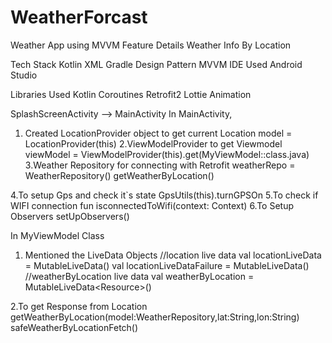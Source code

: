 # WeatherForcast
Weather App using MVVM
Feature
Details Weather Info By Location

Tech Stack
Kotlin
XML
Gradle
Design Pattern
MVVM
IDE Used
Android Studio 

Libraries Used
Kotlin Coroutines
Retrofit2
Lottie Animation

SplashScreenActivity --> MainActivity
In MainActivity,
1. Created LocationProvider object to get current Location
model = LocationProvider(this)
2.ViewModelProvider to get Viewmodel
viewModel = ViewModelProvider(this).get(MyViewModel::class.java)
3.Weather Repository for connecting with Retrofit
weatherRepo = WeatherRepository()
getWeatherByLocation()

4.To setup Gps and check it`s state
GpsUtils(this).turnGPSOn
5.To check if WIFI connection
fun isconnectedToWifi(context: Context)
6.To Setup Observers
setUpObservers()

In MyViewModel Class
1. Mentioned the LiveData Objects
//location live data
val locationLiveData = MutableLiveData<LocationData>()
val locationLiveDataFailure = MutableLiveData<String>()
//weatherByLocation live data
val weatherByLocation = MutableLiveData<Resource<ResponseWeather>>()


2.To get Response from Location
getWeatherByLocation(model:WeatherRepository,lat:String,lon:String)
safeWeatherByLocationFetch()



